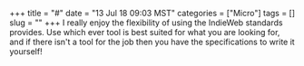 +++
title = "#"
date = "13 Jul 18 09:03 MST"
categories = ["Micro"]
tags = []
slug = ""
+++
I really enjoy the flexibility of using the IndieWeb standards provides. Use which ever tool is best suited for what you are looking for, and if there isn't a tool for the job then you have the specifications to write it yourself!
